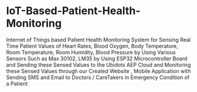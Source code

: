# IoT-Based-Patient-Health-Monitoring

Internet of Things based Patient Health Monitoring System for Sensing Real Time Patient Values of Heart Rates, Blood Oxygen, Body Temperature, Room Temperature, Room Humidity, Blood Pressure by Using Various Sensors Such as Max 30102, LM35 by Using ESP32 Microcontroller Board and Sending these Sensed Values to the Ubidots AEP Cloud and Monitoring these Sensed Values through our Created Website , Mobile Application with Sending SMS and Email to Doctors / CareTakers in Emergency Condition of a Patient 
